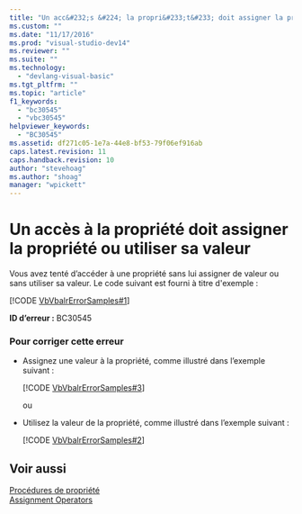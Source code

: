 ```yaml
---
title: "Un acc&#232;s &#224; la propri&#233;t&#233; doit assigner la propri&#233;t&#233; ou utiliser sa valeur | Microsoft Docs"
ms.custom: ""
ms.date: "11/17/2016"
ms.prod: "visual-studio-dev14"
ms.reviewer: ""
ms.suite: ""
ms.technology: 
  - "devlang-visual-basic"
ms.tgt_pltfrm: ""
ms.topic: "article"
f1_keywords: 
  - "bc30545"
  - "vbc30545"
helpviewer_keywords: 
  - "BC30545"
ms.assetid: df271c05-1e7a-44e8-bf53-79f06ef916ab
caps.latest.revision: 11
caps.handback.revision: 10
author: "stevehoag"
ms.author: "shoag"
manager: "wpickett"
---
```

# Un acc&#232;s &#224; la propri&#233;t&#233; doit assigner la propri&#233;t&#233; ou utiliser sa valeur
Vous avez tenté d’accéder à une propriété sans lui assigner de valeur ou sans utiliser sa valeur. Le code suivant est fourni à titre d'exemple :  
  
 [!CODE [VbVbalrErrorSamples#1](VbVbalrErrorSamples#1)]  
  
 **ID d’erreur :** BC30545  
  
### Pour corriger cette erreur  
  
-   Assignez une valeur à la propriété, comme illustré dans l’exemple suivant :  
  
     [!CODE [VbVbalrErrorSamples#3](VbVbalrErrorSamples#3)]  
  
     ou  
  
-   Utilisez la valeur de la propriété, comme illustré dans l’exemple suivant :  
  
     [!CODE [VbVbalrErrorSamples#2](VbVbalrErrorSamples#2)]  
  
## Voir aussi  
 [Procédures de propriété](/dotnet/visual-basic/programming-guide/language-features/procedures/property-procedures)   
 [Assignment Operators](/dotnet/visual-basic/language-reference/operators/assignment-operators)